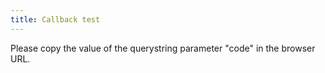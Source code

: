 ```yaml
---
title: Callback test
---
```


Please copy the value of the querystring parameter "code" in the browser URL.
